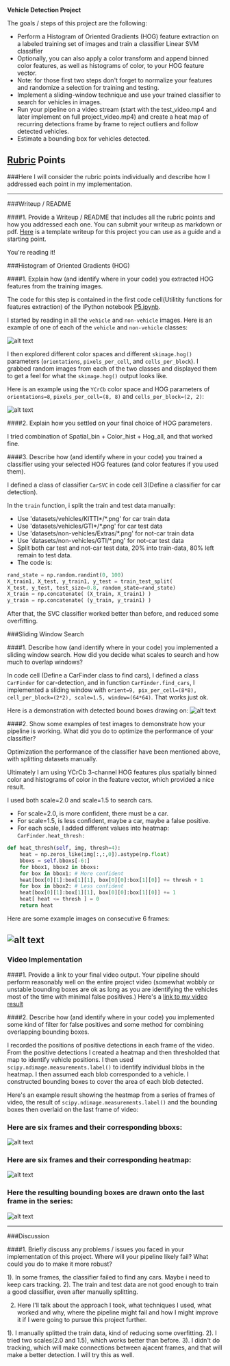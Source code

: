 **Vehicle Detection Project**

The goals / steps of this project are the following:

* Perform a Histogram of Oriented Gradients (HOG) feature extraction on a labeled training set of images and train a classifier Linear SVM classifier
* Optionally, you can also apply a color transform and append binned color features, as well as histograms of color, to your HOG feature vector. 
* Note: for those first two steps don't forget to normalize your features and randomize a selection for training and testing.
* Implement a sliding-window technique and use your trained classifier to search for vehicles in images.
* Run your pipeline on a video stream (start with the test_video.mp4 and later implement on full project_video.mp4) and create a heat map of recurring detections frame by frame to reject outliers and follow detected vehicles.
* Estimate a bounding box for vehicles detected.

[//]: # (Image References)
[image1]: ./output_images/car_not_car.png
[image2]: ./output_images/HOG_example.png
[image3]: ./output_images/bbox.png
[image4]: ./output_images/sliding_window_frames.png
[image5]: ./output_images/bboxes.png
[image6]: ./output_images/heatmap.png
[image7]: ./output_images/labeled_bboxes.png
[video1]: ./project_video.mp4

## [Rubric](https://review.udacity.com/#!/rubrics/513/view) Points
###Here I will consider the rubric points individually and describe how I addressed each point in my implementation.  

---
###Writeup / README

####1. Provide a Writeup / README that includes all the rubric points and how you addressed each one.  You can submit your writeup as markdown or pdf.  [Here](https://github.com/udacity/CarND-Vehicle-Detection/blob/master/writeup_template.md) is a template writeup for this project you can use as a guide and a starting point.  

You're reading it!

###Histogram of Oriented Gradients (HOG)

####1. Explain how (and identify where in your code) you extracted HOG features from the training images.

The code for this step is contained in the first code cell(Utilitity functions for features extraction) of the IPython notebook [P5.ipynb](https://github.com/liaochiheng/CarND-Term1-P5/blob/master/P5.ipynb).  

I started by reading in all the `vehicle` and `non-vehicle` images.  Here is an example of one of each of the `vehicle` and `non-vehicle` classes:

![alt text][image1]

I then explored different color spaces and different `skimage.hog()` parameters (`orientations`, `pixels_per_cell`, and `cells_per_block`).  I grabbed random images from each of the two classes and displayed them to get a feel for what the `skimage.hog()` output looks like.

Here is an example using the `YCrCb` color space and HOG parameters of `orientations=8`, `pixels_per_cell=(8, 8)` and `cells_per_block=(2, 2)`:


![alt text][image2]

####2. Explain how you settled on your final choice of HOG parameters.

I tried combination of Spatial_bin + Color_hist + Hog_all, and that worked fine.

####3. Describe how (and identify where in your code) you trained a classifier using your selected HOG features (and color features if you used them).

I defined a class of classifier `CarSVC` in code cell 3(Define a classifier for car detection).

In the `train` function, i split the train and test data manually:
* Use 'datasets/vehicles/KITTI*/*.png' for car train data
* Use 'datasets/vehicles/GTI*/*.png' for car test data
* Use 'datasets/non-vehicles/Extras/*.png' for not-car train data
* Use 'datasets/non-vehicles/GTI/*.png' for not-car test data
* Split both car test and not-car test data, 20% into train-data, 80% left remain to test data.
* The code is:
```python
rand_state = np.random.randint(0, 100)
X_train1, X_test, y_train1, y_test = train_test_split(
X_test, y_test, test_size=0.8, random_state=rand_state)
X_train = np.concatenate( (X_train, X_train1) )
y_train = np.concatenate( (y_train, y_train1) )
```
   
After that, the SVC classifier worked better than before, and reduced some overfitting.

###Sliding Window Search

####1. Describe how (and identify where in your code) you implemented a sliding window search.  How did you decide what scales to search and how much to overlap windows?

In code cell (Define a CarFinder class to find cars), I defined a class `CarFinder` for car-detection, and in function `CarFinder.find_cars`, I implemented a sliding window with `orient=9, pix_per_cell=(8*8), cell_per_block=(2*2), scale=1.5, window=(64*64)`. That works just ok.

Here is a demonstration with detected bound boxes drawing on:
![alt text][image3]

####2. Show some examples of test images to demonstrate how your pipeline is working.  What did you do to optimize the performance of your classifier?

Optimization the performance of the classifier have been mentioned above, with splitting datasets manually.

Ultimately I am using YCrCb 3-channel HOG features plus spatially binned color and histograms of color in the feature vector, which provided a nice result.  

I used both scale=2.0 and scale=1.5 to search cars.
* For scale=2.0, is more confident, there must be a car.
* For scale=1.5, is less confident, maybe a car, maybe a false positive.
* For each scale, I added different values into heatmap: `CarFinder.heat_thresh:`
```python
def heat_thresh(self, img, thresh=4):
    heat = np.zeros_like(img[:,:,0]).astype(np.float)
    bboxs = self.bboxs[-6:]
    for bbox1, bbox2 in bboxs:
    for box in bbox1: # More confident
    heat[box[0][1]:box[1][1], box[0][0]:box[1][0]] += thresh + 1
    for box in bbox2: # Less confident
    heat[box[0][1]:box[1][1], box[0][0]:box[1][0]] += 1
    heat[ heat <= thresh ] = 0
    return heat
```

Here are some example images on consecutive 6 frames:

![alt text][image4]
---

### Video Implementation

####1. Provide a link to your final video output.  Your pipeline should perform reasonably well on the entire project video (somewhat wobbly or unstable bounding boxes are ok as long as you are identifying the vehicles most of the time with minimal false positives.)
Here's a [link to my video result](./project_output.mp4)


####2. Describe how (and identify where in your code) you implemented some kind of filter for false positives and some method for combining overlapping bounding boxes.

I recorded the positions of positive detections in each frame of the video.  From the positive detections I created a heatmap and then thresholded that map to identify vehicle positions.  I then used `scipy.ndimage.measurements.label()` to identify individual blobs in the heatmap.  I then assumed each blob corresponded to a vehicle.  I constructed bounding boxes to cover the area of each blob detected.  

Here's an example result showing the heatmap from a series of frames of video, the result of `scipy.ndimage.measurements.label()` and the bounding boxes then overlaid on the last frame of video:

### Here are six frames and their corresponding bboxs:

![alt text][image5]

### Here are six frames and their corresponding heatmap:
![alt text][image6]

### Here the resulting bounding boxes are drawn onto the last frame in the series:
![alt text][image7]


---

###Discussion

####1. Briefly discuss any problems / issues you faced in your implementation of this project.  Where will your pipeline likely fail?  What could you do to make it more robust?

1). In some frames, the classifier failed to find any cars. Maybe i need to keep cars tracking.
2). The train and test data are not good enough to train a good classifier, even after manually splitting.

2. Here I'll talk about the approach I took, what techniques I used, what worked and why, where the pipeline might fail and how I might improve it if I were going to pursue this project further.  

1). I manually splitted the train data, kind of reducing some overfitting.
2). I tried two scales(2.0 and 1.5), which works better than before.
3). I didn't do tracking, which will make connections between ajacent frames, and that will make a better detection. I will try this as well.

